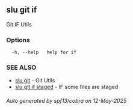 ## slu git if

Git IF Utils

### Options

```
  -h, --help   help for if
```

### SEE ALSO

* [slu git](slu_git.md)	 - Git Utils
* [slu git if staged](slu_git_if_staged.md)	 - IF some files are staged

###### Auto generated by spf13/cobra on 12-May-2025
